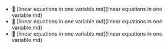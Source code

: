 * 📄 [linear equations in one variable.md](linear equations in one variable.md)
* 📄 [linear equations in one variable.md](linear equations in one variable.md)
* 📄 [linear equations in one variable.md](linear equations in one variable.md)
